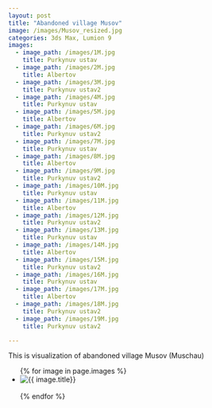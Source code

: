```yaml
---
layout: post
title: "Abandoned village Musov"
image: /images/Musov_resized.jpg
categories: 3ds Max, Lumion 9
images:
  - image_path: /images/1M.jpg
    title: Purkynuv ustav
  - image_path: /images/2M.jpg
    title: Albertov
  - image_path: /images/3M.jpg
    title: Purkynuv ustav2
  - image_path: /images/4M.jpg
    title: Purkynuv ustav
  - image_path: /images/5M.jpg
    title: Albertov
  - image_path: /images/6M.jpg
    title: Purkynuv ustav2
  - image_path: /images/7M.jpg
    title: Purkynuv ustav
  - image_path: /images/8M.jpg
    title: Albertov
  - image_path: /images/9M.jpg
    title: Purkynuv ustav2
  - image_path: /images/10M.jpg
    title: Purkynuv ustav
  - image_path: /images/11M.jpg
    title: Albertov
  - image_path: /images/12M.jpg
    title: Purkynuv ustav2
  - image_path: /images/13M.jpg
    title: Purkynuv ustav
  - image_path: /images/14M.jpg
    title: Albertov
  - image_path: /images/15M.jpg
    title: Purkynuv ustav2
  - image_path: /images/16M.jpg
    title: Purkynuv ustav
  - image_path: /images/17M.jpg
    title: Albertov
  - image_path: /images/18M.jpg
    title: Purkynuv ustav2
  - image_path: /images/19M.jpg
    title: Purkynuv ustav2

---
```



This is visualization of abandoned village Musov (Muschau)

<ul class="2019-12-16-Musov">
  {% for image in page.images %}
    <li><img src="{{ image.image_path }}" alt="{{ image.title}}"/></li>
    <br>
  {% endfor %}
</ul>

